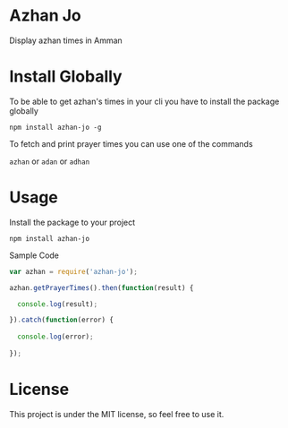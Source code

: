 # Azhan Jo

Display azhan times in Amman

# Install Globally

To be able to get azhan's times in your cli you have to install the package globally

`npm install azhan-jo -g`

To fetch and print prayer times you can use one of the commands

`azhan` or `adan` or `adhan`

# Usage

Install the package to your project

`npm install azhan-jo`

Sample Code

```js
var azhan = require('azhan-jo');

azhan.getPrayerTimes().then(function(result) {

  console.log(result);

}).catch(function(error) {
  
  console.log(error);  
  
});
```

# License

This project is under the MIT license, so feel free to use it.